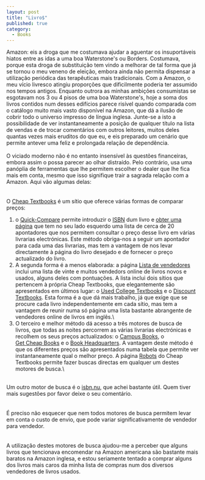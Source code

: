 ```yaml
---
layout: post
title: "Livro$"
published: true
category:
  - Books
---
```


Amazon: eis a droga que me costumava ajudar a aguentar os insuportáveis
hiatos entre as idas a uma boa Waterstone's ou Borders. Costumava,
porque esta droga de substituição tem vindo a melhorar de tal forma que
já se tornou o meu veneno de eleição, embora ainda não permita dispensar
a utilização periódica das terapêuticas mais tradicionais. Com a Amazon,
o meu vício livresco atingiu proporções que dificilmente poderia ter
assumido nos tempos antigos. Enquanto outrora as minhas ambições
consumistas se esgotavam nos 3 ou 4 pisos de uma boa Waterstone's, hoje
a soma dos livros contidos num desses edifícios parece risível quando
comparada com o catálogo muito mais vasto disponível na Amazon, que dá a
ilusão de cobrir todo o universo impresso de língua inglesa. Junte-se a
isto a possibilidade de ver instantaneamente a posição de qualquer
título na lista de vendas e de trocar comentários com outros leitores,
muitos deles quantas vezes mais eruditos do que eu, e eis preparado um
cenário que permite antever uma feliz e prolongada relação de
dependência.\
\
O viciado moderno não é no entanto insensível às questões financeiras,
embora assim o possa parecer ao olhar distraído. Pelo contrário, usa uma
panóplia de ferramentas que lhe permitem escolher o dealer que lhe fica
mais em conta, mesmo que isso signifique trair a sagrada relação com a
Amazon. Aqui vão algumas delas:\
\
\
O [Cheap Textbooks] é um sítio que oferece várias formas de comparar
preços:

1.  o [Quick-Compare][Cheap Textbooks] permite introduzir o [ISBN] dum
    livro e [obter uma página] que tem no seu lado esquerdo uma lista de
    cerca de 20 apontadores que nos permitem consultar o preço desse
    livro em várias livrarias electrónicas. Este método obriga-nos a
    seguir um apontador para cada uma das livrarias, mas tem a vantagem
    de nos levar directamente à página do livro desejado e de fornecer o
    preço actualizado do livro.
2.  A segunda forma é a menos elaborada: a página [Lista de vendedores]
    inclui uma lista de vinte e muitos vendedors online de livros novos
    e usados, alguns deles com pontuações. A lista inclui dois sítios
    que pertencem à própria Cheap Textbooks, que elegantemente são
    apresentados em últimos lugar: o [Used College Textbooks] e o
    [Discount Textbooks]. Esta forma é a que dá mais trabalho, já que
    exige que se procure cada livro independentemente em cada sítio, mas
    tem a vantagem de reunir numa só página uma lista bastante
    abrangente de vendedores online de livros em inglês.\
3.  O terceiro e melhor método dá acesso a três motores de busca de
    livros, que todas as noites percorrem as várias livrarias
    electrónicas e recolhem os seus preços actualizados: o [Campus
    Books], o\
    [Get Cheap Books] e o [Book Headquarters]. A vantagem deste método é
    que os diferentes preços são apresentados numa tabela que permite
    ver instantaneamente qual o melhor preço. A página [Robots] do Cheap
    Textbooks permite fazer buscas directas em qualquer um destes
    motores de busca.\

\
Um outro motor de busca é o [isbn.nu], que achei bastante útil. Quem
tiver mais sugestões por favor deixe o seu comentário.\
\
\
É preciso não esquecer que nem todos motores de busca permitem levar em
conta o custo de envio, que pode variar significativamente de vendedor
para vendedor.\
\
\
A utilização destes motores de busca ajudou-me a perceber que alguns
livros que tencionava encomendar na Amazon americana são bastante mais
baratos na Amazon inglesa, e estou seriamente tentado a comprar alguns
dos livros mais caros da minha lista de compras num dos diversos
vendedores de livros usados.

  [Cheap Textbooks]: http://www.cheap-textbooks.com/index.htm
  [ISBN]: http://www.isbn-international.org/whatis.html
  [obter uma página]: http://www.cheap-textbooks.com/search-frame.php?source=cheaptextbooks&site=cheap-textbooks.com&isbn=074325547X
  [Lista de vendedores]: http://www.cheap-textbooks.com/textbook-seller-list.html
  [Used College Textbooks]: http://www.used-college-textbooks.info/
  [Discount Textbooks]: http://www.discount-textbooks.org/
  [Campus Books]: http://campusbooks.com/
  [Get Cheap Books]: http://www.getcheapbooks.com/gcb_new/
  [Book Headquarters]: http://bookhq.com/
  [Robots]: http://www.cheap-textbooks.com/textbook-price-robot.html
  [isbn.nu]: http://www.isbn.nu/welcome.html
